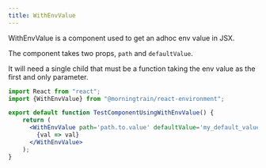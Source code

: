 ```yaml
---
title: WithEnvValue
---
```


WithEnvValue is a component used to get an adhoc env value in JSX. 

The component takes two props, `path` and `defaultValue`.

It will need a single child that must be a function taking the env value as the first and only parameter.

````jsx
import React from "react";
import {WithEnvValue} from "@morningtrain/react-environment";

export default function TestComponentUsingWithEnvValue() {
    return (
      <WithEnvValue path='path.to.value' defaultValue='my_default_value'>
        {val => val}
      </WithEnvValue>
    );
}
````
